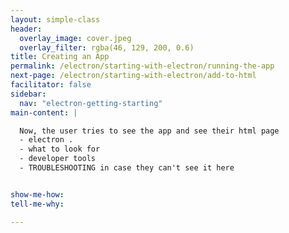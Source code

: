 ```yaml
---
layout: simple-class
header:
  overlay_image: cover.jpeg
  overlay_filter: rgba(46, 129, 200, 0.6)
title: Creating an App
permalink: /electron/starting-with-electron/running-the-app
next-page: /electron/starting-with-electron/add-to-html
facilitator: false
sidebar:
  nav: "electron-getting-starting"
main-content: |

  Now, the user tries to see the app and see their html page
  - electron .
  - what to look for
  - developer tools
  - TROUBLESHOOTING in case they can't see it here


show-me-how:
tell-me-why:

---
```

